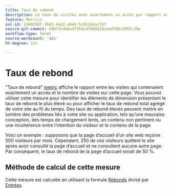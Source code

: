 ```yaml
---
title: Taux de rebond
description: Le taux de visites avec exactement un accès par rapport aux entrées.
feature: Metrics
exl-id: 2d4929df-3843-4ad2-abe6-5c01d3eac557
source-git-commit: b9073cdb6e47358c4f60922dcbed798cd955c29e
workflow-type: tm+mt
source-wordcount: '161'
ht-degree: 11%

---
```


# Taux de rebond

&quot;Taux de rebond&quot; [metric](overview.md) affiche le rapport entre les visites qui contenaient exactement un accès et le nombre de visites sur cette page. Vous pouvez utiliser cette mesure pour identifier les éléments de dimension présentant le taux de rebond le plus élevé ou pour afficher le taux de rebond total agrégé de votre site au fil du temps. Des taux de rebond élevés peuvent mettre en lumière des problèmes liés à votre site ou application, tels qu’une mauvaise conception, des temps de chargement lents, un contenu non pertinent ou une incohérence entre l’intention du visiteur et le contenu de la page.

Voici un exemple : supposons que la page d’accueil d’un site web reçoive 500 visiteurs par mois. Cependant, 250 de ces visiteurs quittent le site après avoir consulté la page d’accueil et ne consultent aucune autre page. Par conséquent, le taux de rebond de la page d’accueil serait de 50 %.

## Méthode de calcul de cette mesure

Cette mesure est calculée en utilisant la formule [Rebonds](bounces.md) divisé par [Entrées](entries.md).
